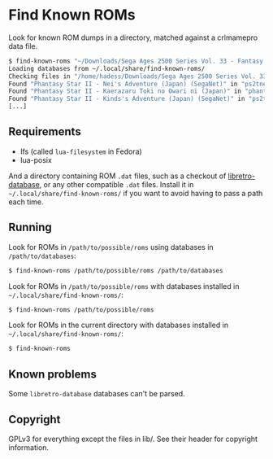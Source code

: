 # Find Known ROMs

Look for known ROM dumps in a directory, matched against a crlmamepro data file.

```sh
$ find-known-roms "~/Downloads/Sega Ages 2500 Series Vol. 33 - Fantasy Zone Complete Collection"
Loading databases from ~/.local/share/find-known-roms/
Checking files in "/home/hadess/Downloads/Sega Ages 2500 Series Vol. 33 - Fantasy Zone Complete Collection/" against databases
Found "Phantasy Star II - Nei's Adventure (Japan) (SegaNet)" in "ps2tnei_fixed.bin"
Found "Phantasy Star II - Kaerazaru Toki no Owari ni (Japan)" in "phantasystar2.sgd"
Found "Phantasy Star II - Kinds's Adventure (Japan) (SegaNet)" in "ps2tkind.sgd"
[...]
```

## Requirements

- lfs (called `lua-filesystem` in Fedora)
- lua-posix

And a directory containing ROM `.dat` files, such as a checkout of [libretro-database](https://github.com/libretro/libretro-database),
or any other compatible `.dat` files. Install it in
`~/.local/share/find-known-roms/` if you want to avoid having to pass
a path each time.

## Running

Look for ROMs in `/path/to/possible/roms` using databases in `/path/to/databases`:
```sh
$ find-known-roms /path/to/possible/roms /path/to/databases
```

Look for ROMs in `/path/to/possible/roms` with databases installed in `~/.local/share/find-known-roms/`:
```sh
$ find-known-roms /path/to/possible/roms
```

Look for ROMs in the current directory with databases installed in `~/.local/share/find-known-roms/`:
```sh
$ find-known-roms
```

## Known problems

Some `libretro-database` databases can't be parsed.

## Copyright

GPLv3 for everything except the files in lib/. See their header for copyright information.
